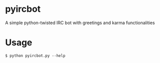 pyircbot
========

A simple python-twisted IRC bot with greetings and karma functionalities

# Usage

`$ python pyircbot.py --help`
